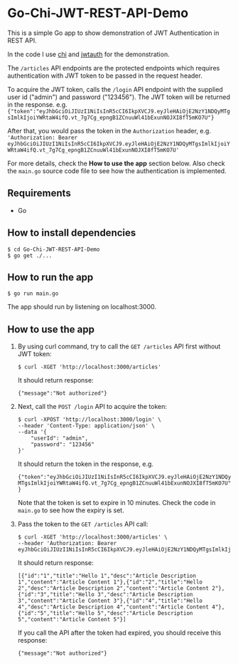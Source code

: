 # Go-Chi-JWT-REST-API-Demo

This is a simple Go app to show demonstration of JWT Authentication in REST API.

In the code I use [chi](https://github.com/go-chi/chi) and [jwtauth](https://github.com/go-chi/jwtauth) for the demonstration.

The `/articles` API endpoints are the protected endpoints which requires authentication with JWT token to be passed in the request header.

To acquire the JWT token, calls the `/login` API endpoint with the supplied user id ("admin") and password ("123456"). The JWT token will be returned in the response. e.g. `{"token":"eyJhbGciOiJIUzI1NiIsInR5cCI6IkpXVCJ9.eyJleHAiOjE2NzY1NDQyMTgsImlkIjoiYWRtaW4ifQ.vt_7g7Cg_epngB1ZCnuuWl41bExunNOJXI8fT5mKO7U"}`

After that, you would pass the token in the `Authorization` header, e.g. `'Authorization: Bearer eyJhbGciOiJIUzI1NiIsInR5cCI6IkpXVCJ9.eyJleHAiOjE2NzY1NDQyMTgsImlkIjoiYWRtaW4ifQ.vt_7g7Cg_epngB1ZCnuuWl41bExunNOJXI8fT5mKO7U'`

For more details, check the **How to use the app** section below. Also check the `main.go` source code file to see how the authentication is implemented.

## Requirements

 * Go

## How to install dependencies

	$ cd Go-Chi-JWT-REST-API-Demo
	$ go get ./...

## How to run the app

	$ go run main.go

The app should run by listening on localhost:3000.

## How to use the app

1) By using curl command, try to call the `GET /articles` API first without JWT token:

    ```
    $ curl -XGET 'http://localhost:3000/articles'
    ```

    It should return response:

    `{"message":"Not authorized"}`

2) Next, call the `POST /login` API to acquire the token:

    ```
    $ curl -XPOST 'http://localhost:3000/login' \
    --header 'Content-Type: application/json' \
    --data '{
        "userId": "admin",
        "password": "123456"
    }'
    ```

    It should return the token in the response, e.g.

    `{"token":"eyJhbGciOiJIUzI1NiIsInR5cCI6IkpXVCJ9.eyJleHAiOjE2NzY1NDQyMTgsImlkIjoiYWRtaW4ifQ.vt_7g7Cg_epngB1ZCnuuWl41bExunNOJXI8fT5mKO7U"}`

    Note that the token is set to expire in 10 minutes. Check the code in `main.go` to see how the expiry is set.

3) Pass the token to the `GET /articles` API call:

    ```
    $ curl -XGET 'http://localhost:3000/articles' \
    --header 'Authorization: Bearer eyJhbGciOiJIUzI1NiIsInR5cCI6IkpXVCJ9.eyJleHAiOjE2NzY1NDQyMTgsImlkIjoiYWRtaW4ifQ.vt_7g7Cg_epngB1ZCnuuWl41bExunNOJXI8fT5mKO7U'
    ```

    It should return response:

    `[{"id":"1","title":"Hello 1","desc":"Article Description 1","content":"Article Content 1"},{"id":"2","title":"Hello 2","desc":"Article Description 2","content":"Article Content 2"},{"id":"3","title":"Hello 3","desc":"Article Description 3","content":"Article Content 3"},{"id":"4","title":"Hello 4","desc":"Article Description 4","content":"Article Content 4"},{"id":"5","title":"Hello 5","desc":"Article Description 5","content":"Article Content 5"}]`

    If you call the API after the token had expired, you should receive this response:

    `{"message":"Not authorized"}`
